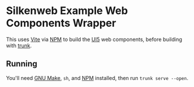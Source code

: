 # Silkenweb Example Web Components Wrapper

This uses [Vite] via [NPM] to build the [UI5] web components, before building with [trunk].

## Running

You'll need [GNU Make], `sh`, and [NPM] installed, then run `trunk serve --open`.

[Vite]: https://vitejs.dev/
[NPM]: https://www.npmjs.com/
[UI5]: https://sap.github.io/ui5-webcomponents/
[trunk]: https://trunkrs.dev/
[GNU Make]: https://www.gnu.org/software/make/
